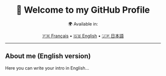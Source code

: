 <h1 align="center">👋 Welcome to my GitHub Profile</h1>

<p align="center">
  🌍 Available in:
</p>

<p align="center">
  <a href="./README.fr.md">🇫🇷 Français</a> • 
  <a href="./README.en.md">🇬🇧 English</a> • 
  <a href="./README.jp.md">🇯🇵 日本語</a>
</p>

---

## About me (English version)
Here you can write your intro in English...

<!--
**M2000-fr/M2000-fr** is a ✨ _special_ ✨ repository because its `README.md` (this file) appears on your GitHub profile.

Here are some ideas to get you started:

- 🔭 I’m currently working on ...
- 🌱 I’m currently learning ...
- 👯 I’m looking to collaborate on ...
- 🤔 I’m looking for help with ...
- 💬 Ask me about ...
- 📫 How to reach me: ...
- 😄 Pronouns: ...
- ⚡ Fun fact: ...
-->
